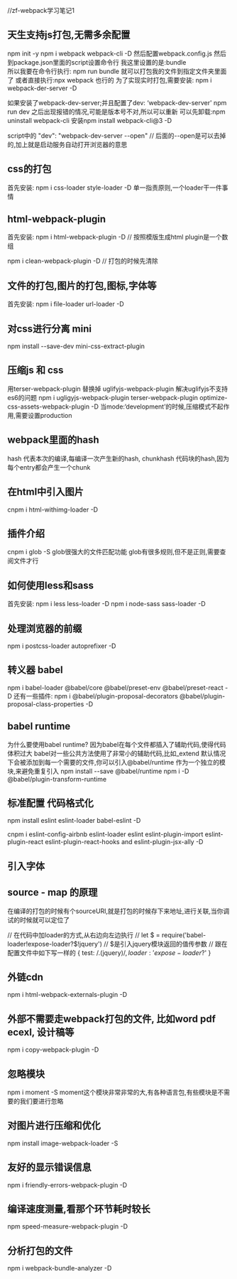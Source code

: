 //zf-webpack学习笔记1

## 天生支持js打包,无需多余配置
npm init -y
npm i webpack webpack-cli -D
然后配置webpack.config.js
然后到package.json里面的script设置命令行
我这里设置的是:bundle    
所以我要在命令行执行: npm run bundle 就可以打包我的文件到指定文件夹里面了
或者直接执行:npx webpack 也行的
为了实现实时打包,需要安装: npm i webpack-der-server -D


如果安装了webpack-dev-server;并且配置了dev: ‘webpack-dev-server'
npm run dev  之后出现报错的情况,可能是版本号不对,所以可以重新
可以先卸载:npm uninstall webpack-cli
安装npm install webpack-cli@3 -D


script中的
"dev": "webpack-dev-server --open"  // 后面的--open是可以去掉的,加上就是启动服务自动打开浏览器的意思



## css的打包
首先安装: npm i css-loader style-loader -D
单一指责原则,一个loader干一件事情
  

## html-webpack-plugin
首先安装: npm i html-webpack-plugin -D   // 按照模版生成html
plugin是一个数组

npm i clean-webpack-plugin -D // 打包的时候先清除

## 文件的打包,图片的打包,图标,字体等
首先安装: npm i file-loader url-loader -D

## 对css进行分离 mini
npm install --save-dev mini-css-extract-plugin

## 压缩js 和 css
用terser-webpack-plugin 替换掉 uglifyjs-webpack-plugin 解决uglifyjs不支持es6的问题
npm i ugligyjs-webpack-plugin terser-webpack-plugin optimize-css-assets-webpack-plugin -D
当mode:‘development’的时候,压缩模式不起作用,需要设置production



## webpack里面的hash
hash 代表本次的编译,每编译一次产生新的hash,
chunkhash 代码块的hash,因为每个entry都会产生一个chunk

## 在html中引入图片
cnpm i html-withimg-loader -D

## 插件介绍
cnpm i glob -S
glob很强大的文件匹配功能
glob有很多规则,但不是正则,需要查阅文件才行

## 如何使用less和sass
首先安装: npm i less less-loader -D
        npm i node-sass sass-loader -D

## 处理浏览器的前缀
npm i postcss-loader autoprefixer -D

## 转义器 babel
npm i babel-loader @babel/core @babel/preset-env @babel/preset-react -D
还有一些插件: npm i @babel/plugin-proposal-decorators @babel/plugin-proposal-class-properties -D

## babel runtime 
为什么要使用babel runtime?
因为babel在每个文件都插入了辅助代码,使得代码体积过大
babel对一些公共方法使用了非常小的辅助代码,比如_extend
默认情况下会被添加到每一个需要的文件,你可以引入@babel/runtime 作为一个独立的模块,来避免重复引入
npm install --save @babel/runtime
npm i -D @babel/plugin-transform-runtime


## 标准配置 代码格式化
npm install eslint eslint-loader babel-eslint -D

cnpm i eslint-config-airbnb eslint-loader eslint eslint-plugin-import eslint-plugin-react eslint-plugin-react-hooks and eslint-plugin-jsx-ally -D

## 引入字体


## source - map 的原理
在编译的打包的时候有个sourceURl,就是打包的时候存下来地址,进行关联,当你调试的时候就可以定位了


// 在代码中加loader的方式,从右边向左边执行
// let $ = require('babel-loader!expose-loader?$!jquery')
// $是引入jquery模块返回的值传参数
// 跟在配置文件中如下写一样的
{
        test: /\.(jquery)$/,
        loader: 'expose-loader?$'
}


## 外链cdn
npm i html-webpack-externals-plugin -D


## 外部不需要走webpack打包的文件, 比如word pdf ecexl, 设计稿等
npm i copy-webpack-plugin -D


## 忽略模块
npm i moment -S
moment这个模块非常非常的大,有各种语言包,有些模块是不需要的我们要进行忽略


## 对图片进行压缩和优化
npm install image-webpack-loader -S
 

## 友好的显示错误信息
npm i friendly-errors-webpack-plugin -D


## 编译速度测量,看那个环节耗时较长
npm speed-measure-webpack-plugin -D

## 分析打包的文件
npm i webpack-bundle-analyzer -D


